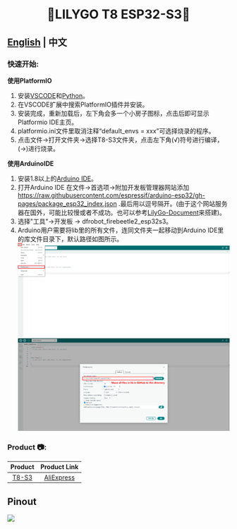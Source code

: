 <!--
 * @Description: None
 * @version: V1.0.0
 * @Author: LILYGO_L
 * @Date: 2023-08-18 15:59:42
 * @LastEditors: LILYGO_L
 * @LastEditTime: 2023-08-18 18:06:11
 * @License: GPL 3.0
-->
<h1 align = "center">🌟LILYGO T8 ESP32-S3🌟</h1>

## **[English](./README.md) | 中文**

<h3 align = "left">快速开始:</h3>

**使用PlatformIO**
1. 安装[VSCODE](https://code.visualstudio.com/)和[Python](https://www.python.org/)。
2. 在VSCODE扩展中搜索PlatformIO插件并安装。
3. 安装完成，重新加载后，左下角会多一个小房子图标，点击后即可显示Platformio IDE主页。
5. platformio.ini文件里取消注释“default_envs = xxx”可选择烧录的程序。
4. 点击文件->打开文件夹->选择T8-S3文件夹，点击左下角(√)符号进行编译， (→)进行烧录。

**使用ArduinoIDE**
1. 安装1.8以上的[Arduino IDE](http://www.arduino.cc/en/main/software)。
2. 打开Arduino IDE 在文件->首选项->附加开发板管理器网站添加 https://raw.githubusercontent.com/espressif/arduino-esp32/gh-pages/package_esp32_index.json .最后用以逗号隔开。(由于这个网站服务器在国外，可能比较慢或者不成功。也可以参考[LilyGo-Document](https://github.com/Xinyuan-LilyGO/LilyGo-Document)来搭建)。
3. 选择"工具"->开发板 -> dfrobot_firebeetle2_esp32s3。
4. Arduino用户需要将lib里的所有文件，连同文件夹一起移动到Arduino IDE里的库文件目录下，默认路径如图所示。
![](image/Arduino_user_readme_01.png)
![](image/Arduino_user_readme_02.png)

<h3 align = "left">Product 📷:</h3>

|  Product  | Product  Link  |
| :-------: | :------------: |
| [T8-S3]() | [AliExpress]() |

## Pinout
![](image/T8-S3_V1.0.jpg)
